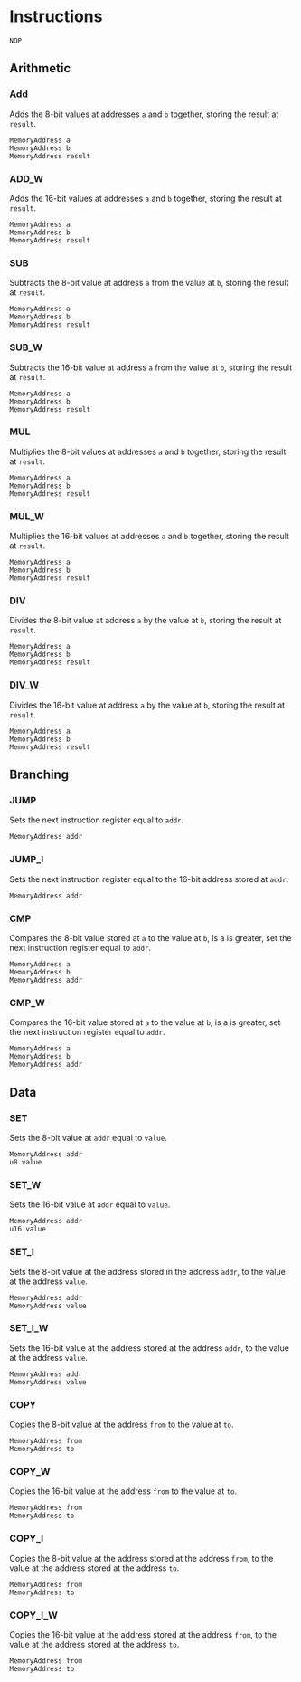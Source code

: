 # Instructions

    NOP


## Arithmetic

### Add
Adds the 8-bit values at addresses `a` and `b` together, storing the result at `result`.

    MemoryAddress a
    MemoryAddress b
    MemoryAddress result

### ADD_W
Adds the 16-bit values at addresses `a` and `b` together, storing the result at `result`.

    MemoryAddress a
    MemoryAddress b
    MemoryAddress result


### SUB
Subtracts the 8-bit value at address `a` from the value at `b`, storing the result at `result`.

    MemoryAddress a
    MemoryAddress b
    MemoryAddress result

### SUB_W
Subtracts the 16-bit value at address `a` from the value at `b`, storing the result at `result`.

    MemoryAddress a
    MemoryAddress b
    MemoryAddress result


### MUL
Multiplies the 8-bit values at addresses `a` and `b` together, storing the result at `result`.

    MemoryAddress a
    MemoryAddress b
    MemoryAddress result

### MUL_W
Multiplies the 16-bit values at addresses `a` and `b` together, storing the result at `result`.

    MemoryAddress a
    MemoryAddress b
    MemoryAddress result


### DIV
Divides the 8-bit value at address `a` by the value at `b`, storing the result at `result`.

    MemoryAddress a
    MemoryAddress b
    MemoryAddress result

### DIV_W
Divides the 16-bit value at address `a` by the value at `b`, storing the result at `result`.

    MemoryAddress a
    MemoryAddress b
    MemoryAddress result


## Branching

### JUMP
Sets the next instruction register equal to `addr`.

    MemoryAddress addr

### JUMP_I
Sets the next instruction register equal to the 16-bit address stored at `addr`.

    MemoryAddress addr


### CMP
Compares the 8-bit value stored at `a` to the value at `b`, is a is greater, set the next instruction register equal to `addr`.

    MemoryAddress a
    MemoryAddress b
    MemoryAddress addr

### CMP_W
Compares the 16-bit value stored at `a` to the value at `b`, is a is greater, set the next instruction register equal to `addr`.

    MemoryAddress a
    MemoryAddress b
    MemoryAddress addr


## Data

### SET
Sets the 8-bit value at `addr` equal to `value`.

    MemoryAddress addr
    u8 value

### SET_W
Sets the 16-bit value at `addr` equal to `value`.

    MemoryAddress addr
    u16 value

### SET_I
Sets the 8-bit value at the address stored in the address `addr`, to the value at the address `value`.

    MemoryAddress addr
    MemoryAddress value

### SET_I_W
Sets the 16-bit value at the address stored at the address `addr`, to the value at the address `value`.

    MemoryAddress addr
    MemoryAddress value


### COPY
Copies the 8-bit value at the address `from` to the value at `to`.

    MemoryAddress from
    MemoryAddress to

### COPY_W
Copies the 16-bit value at the address `from` to the value at `to`.

    MemoryAddress from
    MemoryAddress to

### COPY_I
Copies the 8-bit value at the address stored at the address `from`, to the value at the address stored at the address `to`.

    MemoryAddress from
    MemoryAddress to

### COPY_I_W
Copies the 16-bit value at the address stored at the address `from`, to the value at the address stored at the address `to`.

    MemoryAddress from
    MemoryAddress to
